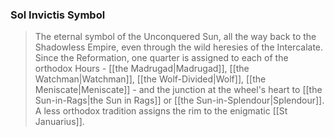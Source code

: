 ### Sol Invictis Symbol
> The eternal symbol of the Unconquered Sun, all the way back to the Shadowless Empire, even through the wild heresies of the Intercalate.
> Since the Reformation, one quarter is assigned to each of the orthodox Hours - [[the Madrugad|Madrugad]], [[the Watchman|Watchman]], [[the Wolf-Divided|Wolf]], [[the Meniscate|Meniscate]] - and the junction at the wheel's heart to [[the Sun-in-Rags|the Sun in Rags]] or [[the Sun-in-Splendour|Splendour]]. A less orthodox tradition assigns the rim to the enigmatic [[St Januarius]].